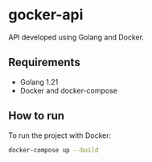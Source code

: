 # gocker-api
API developed using Golang and Docker.
## Requirements
* Golang 1.21
* Docker and docker-compose

## How to run
To run the project with Docker:
```sh
docker-compose up --build
```

